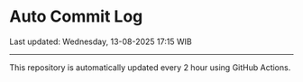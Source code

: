 # Auto Commit Log

Last updated: Wednesday, 13-08-2025 17:15 WIB

---

This repository is automatically updated every 2 hour using GitHub Actions.
